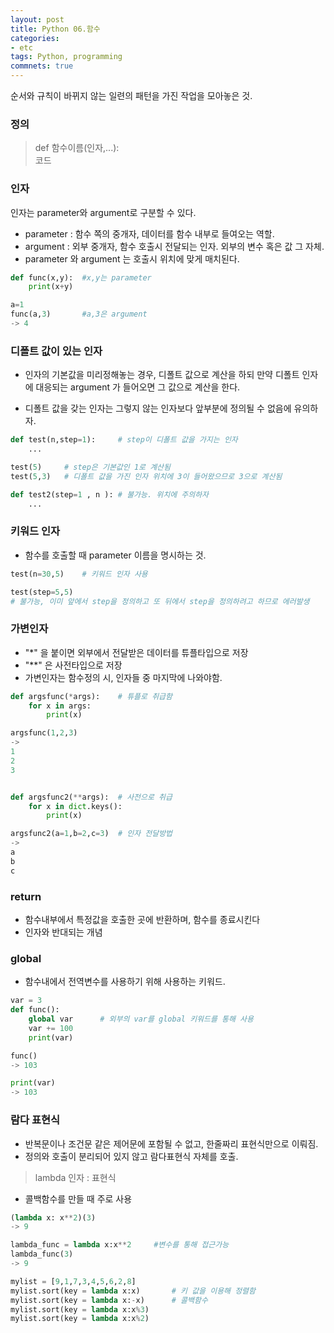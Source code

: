 ```yaml
---
layout: post
title: Python 06.함수
categories:
- etc
tags: Python, programming
commnets: true
---
```


순서와 규칙이 바뀌지 않는 일련의 패턴을 가진 작업을 모아놓은 것.  


### 정의

> def 함수이름(인자,...):  
>	코드

### 인자

인자는 parameter와 argument로 구분할 수 있다.

- parameter : 함수 쪽의 중개자, 데이터를 함수 내부로 들여오는 역할.
- argument : 외부 중개자, 함수 호출시 전달되는 인자. 외부의 변수 혹은 값 그 자체.
- parameter 와 argument 는 호출시 위치에 맞게 매치된다.

```python
def func(x,y):	#x,y는 parameter
	print(x+y)

a=1
func(a,3)		#a,3은 argument
-> 4
```

### 디폴트 값이 있는 인자

- 인자의 기본값을 미리정해놓는 경우, 디폴트 값으로 계산을 하되 만약 디폴트 인자에 대응되는 argument 가 들어오면 그 값으로 계산을 한다.

- 디폴트 값을 갖는 인자는 그렇지 않는 인자보다 앞부분에 정의될 수 없음에 유의하자.

```python
def test(n,step=1):		# step이 디폴트 값을 가지는 인자
	...

test(5)		# step은 기본값인 1로 계산됨
test(5,3)	# 디폴트 값을 가진 인자 위치에 3이 들어왔으므로 3으로 계산됨

def test2(step=1 , n ):	# 불가능. 위치에 주의하자
	...
```

### 키워드 인자

- 함수를 호출할 때 parameter 이름을 명시하는 것.

```python
test(n=30,5)	# 키워드 인자 사용

test(step=5,5)
# 불가능, 이미 앞에서 step을 정의하고 또 뒤에서 step을 정의하려고 하므로 에러발생	
```

### 가변인자

- "*" 을 붙이면 외부에서 전달받은 데이터를 튜플타입으로 저장
- "**" 은 사전타입으로 저장
- 가변인자는 함수정의 시, 인자들 중 마지막에 나와야함.

```python
def argsfunc(*args):	# 튜플로 취급함
	for x in args:
		print(x)

argsfunc(1,2,3)
->
1
2
3


def argsfunc2(**args): 	# 사전으로 취급
	for x in dict.keys():
		print(x)

argsfunc2(a=1,b=2,c=3)	# 인자 전달방법
->
a
b
c

```

### return

- 함수내부에서 특정값을 호출한 곳에 반환하며, 함수를 종료시킨다
- 인자와 반대되는 개념


### global

- 함수내에서 전역변수를 사용하기 위해 사용하는 키워드.

```python
var = 3
def func():
	global var		# 외부의 var를 global 키워드를 통해 사용
	var += 100
	print(var)

func()
-> 103

print(var)
-> 103
```

### 람다 표현식

- 반복문이나 조건문 같은 제어문에 포함될 수 없고, 한줄짜리 표현식만으로 이뤄짐.
- 정의와 호출이 분리되어 있지 않고 람다표현식 자체를 호출.

> lambda 인자 : 표현식

- 콜백함수를 만들 때 주로 사용

```python
(lambda x: x**2)(3)
-> 9

lambda_func = lambda x:x**2		#변수를 통해 접근가능
lambda_func(3)
-> 9

mylist = [9,1,7,3,4,5,6,2,8]
mylist.sort(key = lambda x:x)		# 키 값을 이용해 정렬함
mylist.sort(key = lambda x:-x)		# 콜백함수
mylist.sort(key = lambda x:x%3)
mylist.sort(key = lambda x:x%2)			
```


